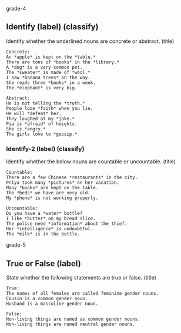 grade-4

## Identify (label) (classify)

Identify whether the underlined nouns are concrete or abstract. (title)
```
Concrete:
An *apple* is kept on the *table.*
There are tons of *books* in the *library.*
A *dog* is a very common pet.
The *sweater* is made of *wool.*
I saw *banana trees* on the way.
She reads three *books* in a week.
The *elephant* is very big.

Abstract:
He is not telling the *truth.*
People lose *faith* when you lie.
He will *defeat* her.
They laughed at my *joke.*
Pia is *afraid* of heights.
She is *angry.*
The girls love to *gossip.*
```

### Identify-2 (label) (classify)

Identify whether the below nouns are countable or uncountable. (title)
```
Countable:
There are a few Chinese *restaurants* in the city.
Priya took many *pictures* on her vacation.
Many *books* are kept on the table.
The *beds* we have are very old.
My *phone* is not working properly.

Uncountable:
Do you have a *water* bottle?
I like *butter* on my bread slice.
The police need *information* about the thief.
Her *intelligence* is undoubtful.
The *milk* is in the bottle.
```

grade-5

## True or False (label)

State whether the following statements are true or false. (title)
```
True:
The names of all females are called feminine gender nouns.
Cousin is a common gender noun.
Husband is a masculine gender noun.

False:
Non-living things are named as common gender nouns.
Non-living things are named neutral gender nouns.
```
